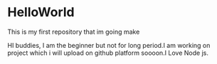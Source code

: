 # HelloWorld
This is my first repository that im going make

HI buddies, I am the beginner but not for long period.I am working on project which i will upload on github platform soooon.I Love Node js.
